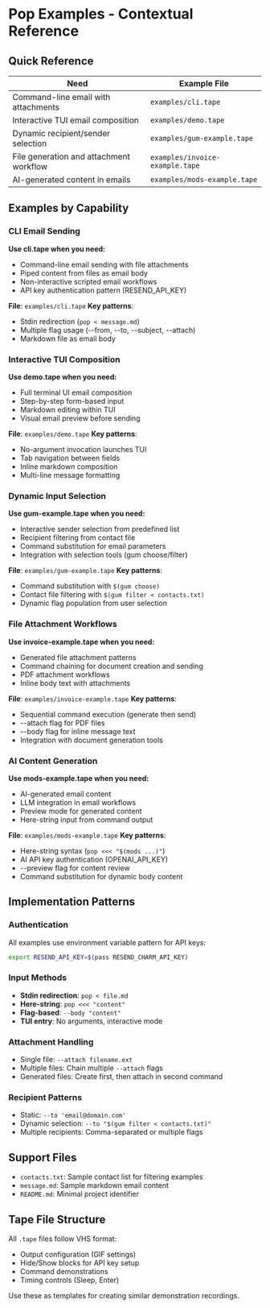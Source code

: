 # Pop Examples - Contextual Reference

## Quick Reference

| Need | Example File |
|------|--------------|
| Command-line email with attachments | `examples/cli.tape` |
| Interactive TUI email composition | `examples/demo.tape` |
| Dynamic recipient/sender selection | `examples/gum-example.tape` |
| File generation and attachment workflow | `examples/invoice-example.tape` |
| AI-generated content in emails | `examples/mods-example.tape` |

## Examples by Capability

### CLI Email Sending
**Use cli.tape when you need:**
- Command-line email sending with file attachments
- Piped content from files as email body
- Non-interactive scripted email workflows
- API key authentication pattern (RESEND_API_KEY)

**File**: `examples/cli.tape`
**Key patterns**:
- Stdin redirection (`pop < message.md`)
- Multiple flag usage (--from, --to, --subject, --attach)
- Markdown file as email body

### Interactive TUI Composition
**Use demo.tape when you need:**
- Full terminal UI email composition
- Step-by-step form-based input
- Markdown editing within TUI
- Visual email preview before sending

**File**: `examples/demo.tape`
**Key patterns**:
- No-argument invocation launches TUI
- Tab navigation between fields
- Inline markdown composition
- Multi-line message formatting

### Dynamic Input Selection
**Use gum-example.tape when you need:**
- Interactive sender selection from predefined list
- Recipient filtering from contact file
- Command substitution for email parameters
- Integration with selection tools (gum choose/filter)

**File**: `examples/gum-example.tape`
**Key patterns**:
- Command substitution with `$(gum choose)`
- Contact file filtering with `$(gum filter < contacts.txt)`
- Dynamic flag population from user selection

### File Attachment Workflows
**Use invoice-example.tape when you need:**
- Generated file attachment patterns
- Command chaining for document creation and sending
- PDF attachment workflows
- Inline body text with attachments

**File**: `examples/invoice-example.tape`
**Key patterns**:
- Sequential command execution (generate then send)
- --attach flag for PDF files
- --body flag for inline message text
- Integration with document generation tools

### AI Content Generation
**Use mods-example.tape when you need:**
- AI-generated email content
- LLM integration in email workflows
- Preview mode for generated content
- Here-string input from command output

**File**: `examples/mods-example.tape`
**Key patterns**:
- Here-string syntax (`pop <<< "$(mods ...)"`)
- AI API key authentication (OPENAI_API_KEY)
- --preview flag for content review
- Command substitution for dynamic body content

## Implementation Patterns

### Authentication
All examples use environment variable pattern for API keys:
```bash
export RESEND_API_KEY=$(pass RESEND_CHARM_API_KEY)
```

### Input Methods
- **Stdin redirection**: `pop < file.md`
- **Here-string**: `pop <<< "content"`
- **Flag-based**: `--body "content"`
- **TUI entry**: No arguments, interactive mode

### Attachment Handling
- Single file: `--attach filename.ext`
- Multiple files: Chain multiple `--attach` flags
- Generated files: Create first, then attach in second command

### Recipient Patterns
- Static: `--to 'email@domain.com'`
- Dynamic selection: `--to "$(gum filter < contacts.txt)"`
- Multiple recipients: Comma-separated or multiple flags

## Support Files

- `contacts.txt`: Sample contact list for filtering examples
- `message.md`: Sample markdown email content
- `README.md`: Minimal project identifier

## Tape File Structure

All `.tape` files follow VHS format:
- Output configuration (GIF settings)
- Hide/Show blocks for API key setup
- Command demonstrations
- Timing controls (Sleep, Enter)

Use these as templates for creating similar demonstration recordings.
